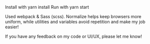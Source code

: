 Install with yarn install
Run with yarn start

Used webpack & Sass (scss). Normalize helps keep browsers more uniform, while utilities and variables avoid repetition and make my job easier!

If you have any feedback on my code or UI/UX, please let me know!